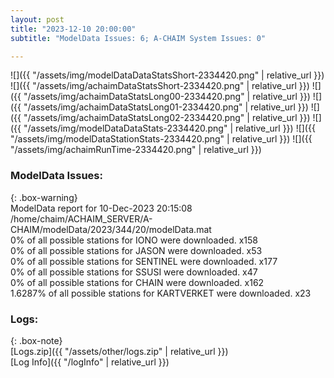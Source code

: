 ```yaml
---
layout: post
title: "2023-12-10 20:00:00"
subtitle: "ModelData Issues: 6; A-CHAIM System Issues: 0"

---
```


![]({{ "/assets/img/modelDataDataStatsShort-2334420.png" | relative_url }})
![]({{ "/assets/img/achaimDataStatsShort-2334420.png" | relative_url }})
![]({{ "/assets/img/achaimDataStatsLong00-2334420.png" | relative_url }})
![]({{ "/assets/img/achaimDataStatsLong01-2334420.png" | relative_url }})
![]({{ "/assets/img/achaimDataStatsLong02-2334420.png" | relative_url }})
![]({{ "/assets/img/modelDataDataStats-2334420.png" | relative_url }})
![]({{ "/assets/img/modelDataStationStats-2334420.png" | relative_url }})
![]({{ "/assets/img/achaimRunTime-2334420.png" | relative_url }})


### ModelData Issues:  
  
{: .box-warning}  
 ModelData report for 10-Dec-2023 20:15:08   
 /home/chaim/ACHAIM_SERVER/A-CHAIM/modelData/2023/344/20/modelData.mat   
 0% of all possible stations for IONO were downloaded. x158   
 0% of all possible stations for JASON were downloaded. x53   
 0% of all possible stations for SENTINEL were downloaded. x177   
 0% of all possible stations for SSUSI were downloaded. x47   
 0% of all possible stations for CHAIN were downloaded. x162   
 1.6287% of all possible stations for KARTVERKET were downloaded. x23   
  


### Logs:  
  
{: .box-note}  
[Logs.zip]({{ "/assets/other/logs.zip" | relative_url }})  
[Log Info]({{ "/logInfo" | relative_url }})  
